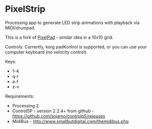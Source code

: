 # PixelStrip

Processing app to generate LED strip animations with playback via MIDI/drumpad.

This is a fork of [PixelPad](https://github.com/tgreiser/PixelPad) - similar idea in a 10x10 grid.

Controls:
Currently, korg padKontrol is supported, or you can use your computer keyboard (no velocity control).

Keys:
* 1-4
* q-r
* a-f
* z-v

Requirements:

* Processing 2
* Control5P - version 2.2.4+ from github - https://github.com/sojamo/controlp5/releases
* MidiBus - http://www.smallbutdigital.com/themidibus.php

